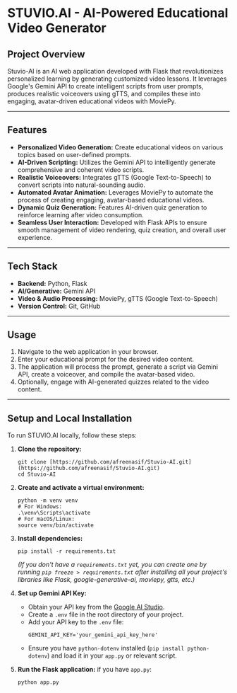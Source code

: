 # STUVIO.AI - AI-Powered Educational Video Generator

## Project Overview

Stuvio-AI is an AI web application developed with Flask that revolutionizes personalized learning by generating customized video lessons. It leverages Google's Gemini API to create intelligent scripts from user prompts, produces realistic voiceovers using gTTS, and compiles these into engaging, avatar-driven educational videos with MoviePy.

---

## Features

* **Personalized Video Generation:** Create educational videos on various topics based on user-defined prompts.
* **AI-Driven Scripting:** Utilizes the Gemini API to intelligently generate comprehensive and coherent video scripts.
* **Realistic Voiceovers:** Integrates gTTS (Google Text-to-Speech) to convert scripts into natural-sounding audio.
* **Automated Avatar Animation:** Leverages MoviePy to automate the process of creating engaging, avatar-based educational videos.
* **Dynamic Quiz Generation:** Features AI-driven quiz generation to reinforce learning after video consumption.
* **Seamless User Interaction:** Developed with Flask APIs to ensure smooth management of video rendering, quiz creation, and overall user experience.

---

## Tech Stack

* **Backend:** Python, Flask
* **AI/Generative:** Gemini API
* **Video & Audio Processing:** MoviePy, gTTS (Google Text-to-Speech)
* **Version Control:** Git, GitHub

---
## Usage

1.  Navigate to the web application in your browser.
2.  Enter your educational prompt for the desired video content.
3.  The application will process the prompt, generate a script via Gemini API, create a voiceover, and compile the avatar-based video.
4.  Optionally, engage with AI-generated quizzes related to the video content.

---

## Setup and Local Installation

To run STUVIO.AI locally, follow these steps:

1.  **Clone the repository:**
    ```
    git clone [https://github.com/afreenasif/Stuvio-AI.git](https://github.com/afreenasif/Stuvio-AI.git)
    cd Stuvio-AI
    ```

2.  **Create and activate a virtual environment:**
    ```
    python -m venv venv
    # For Windows:
    .\venv\Scripts\activate
    # For macOS/Linux:
    source venv/bin/activate
    ```

3.  **Install dependencies:**
    ```
    pip install -r requirements.txt
    ```
    *(If you don't have a `requirements.txt` yet, you can create one by running `pip freeze > requirements.txt` after installing all your project's libraries like Flask, google-generative-ai, moviepy, gtts, etc.)*

4.  **Set up Gemini API Key:**
    * Obtain your API key from the [Google AI Studio](https://aistudio.google.com/app/apikey).
    * Create a `.env` file in the root directory of your project.
    * Add your API key to the `.env` file:
        ```
        GEMINI_API_KEY='your_gemini_api_key_here'
        ```
    * Ensure you have `python-dotenv` installed (`pip install python-dotenv`) and load it in your `app.py` or relevant script.

5.  **Run the Flask application:**
    if you have `app.py`:
    ```
    python app.py
    ```
